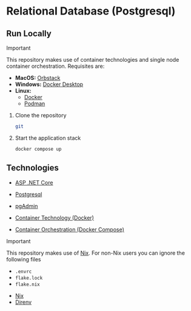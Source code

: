 # Relational Database (Postgresql)

## Run Locally

> [!IMPORTANT]
> This repository makes use of container technologies and
> single node container orchestration. Requisites are:
>
> - **MacOS:** [Orbstack](https://orbstack.dev/)
> - **Windows:** [Docker Desktop](https://docs.docker.com/desktop/install/windows-install/)
> - **Linux:**
>   - [Docker](https://docs.docker.com/desktop/install/linux/)
>   - [Podman](https://podman.io/docs/installation#installing-on-linux)

1. Clone the repository

   ```sh
   git
   ```

2. Start the application stack
   ```sh
   docker compose up
   ```

## Technologies

- [ASP .NET Core](https://learn.microsoft.com/en-us/aspnet/core/introduction-to-aspnet-core?view=aspnetcore-8.0)
- [Postgresql](https://www.postgresql.org/)
- [pgAdmin](https://www.pgadmin.org/)

- [Container Technology (Docker)](https://docs.docker.com/get-started/docker-overview/)
- [Container Orchestration (Docker Compose)](https://docs.docker.com/compose/)

> [!IMPORTANT]
> This repository makes use of [Nix](). For non-Nix users you can ignore
> the following files
>
> - `.envrc`
> - `flake.lock`
> - `flake.nix`

- [Nix](https://nixos.org/)
- [Direnv](https://direnv.net/)

